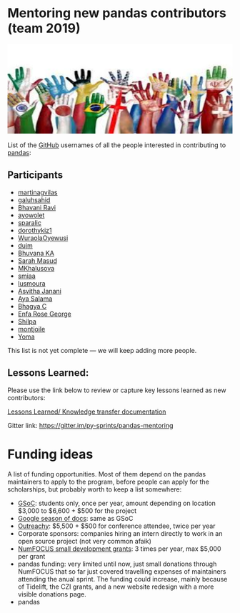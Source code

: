 # Mentoring new pandas contributors (team 2019)
<img src="img/logo.jpeg" width="600" height="200"><br>

List of the [GitHub](https://github.com) usernames of all the people interested in contributing to [pandas](https://github.com/pandas-dev/pandas):

## Participants

- [martinagvilas](https://github.com/martinagvilas)
- [galuhsahid](https://github.com/galuhsahid)
- [Bhavani Ravi](https://github.com/bhavaniravi)
- [ayowolet](https://github.com/ayowolet)
- [sparalic](https://github.com/sparalic/)
- [dorothykiz1](https://github.com/dorothykiz1/)
- [WuraolaOyewusi](https://github.com/WuraolaOyewusi)
- [dujm](https://github.com/dujm)
- [Bhuvana KA](https://github.com/bhuvanakundumani)
- [Sarah Masud](https://github.com/sara-02)
- [MKhalusova](https://github.com/MKhalusova)
- [smiaa](https://github.com/smiaa)
- [lusmoura](https://github.com/lusmoura)
- [Asvitha Janani](https://github.com/asvithajanani)
- [Aya Salama](https://github.com/Aya-S)
- [Bhagya C](https://github.com/BhagyaC)
- [Enfa Rose George](https://github.com/enfageorge)
- [Shilpa](https://github.com/shilpavijay)
- [montjoile](https://github.com/montjoile)
- [Yoma](https://github.com/yomdroid)

This list is not yet complete — we will keep adding more people.


## Lessons Learned:
Please use the link below to review or capture key lessons learned as new contributors:

[Lessons Learned/ Knowledge transfer documentation](https://github.com/python-sprints/pandas-mentoring/blob/master/LEARNING_POINTS.md)

Gitter link: <https://gitter.im/py-sprints/pandas-mentoring>



# Funding ideas

A list of funding opportunities. Most of them depend on the pandas maintainers
to apply to the program, before people can apply for the scholarships, but
probably worth to keep a list somewhere:

- [GSoC](https://summerofcode.withgoogle.com/): students only, once per year, amount depending on location $3,000 to $6,600 + $500 for the project
- [Google season of docs](https://developers.google.com/season-of-docs/): same as GSoC
- [Outreachy](https://www.outreachy.org/): $5,500 + $500 for conference attendee, twice per year
- Corporate sponsors: companies hiring an intern directly to work in an open source project (not very common afaik)
- [NumFOCUS small development grants](https://numfocus.org/blog/numfocus-awards-development-grants-to-open-source-projects-spring-2018): 3 times per year, max $5,000 per grant
- pandas funding: very limited until now, just small donations through NumFOCUS that so far just covered travelling expenses of maintainers attending the anual sprint. The funding could increase, mainly because of Tidelift, the CZI grants, and a new website redesign with a more visible donations page.
- pandas

